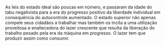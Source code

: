 ﻿As leis do estado ideal são poucas em número, e passaram da idade do tabu negativista para a era do progresso positivo da liberdade individual em consequência do autocontrole aumentado. O estado superior não apenas compele seus cidadãos a trabalhar mas também os incita a uma utilização proveitosa e enaltecedora do lazer crescente que resulta da liberação do trabalho pesado pela era da máquina em progresso. O lazer tem que produzir assim como consumir.